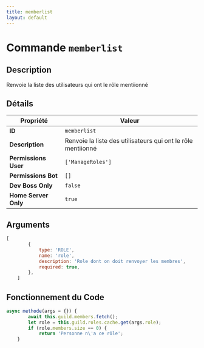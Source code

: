 ```yaml
---
title: memberlist
layout: default
---
```


# Commande `memberlist`

## Description

Renvoie la liste des utilisateurs qui ont le rôle mentiionné

## Détails

| Propriété | Valeur |
| --- | --- |
| **ID** | `memberlist` |
| **Description** | Renvoie la liste des utilisateurs qui ont le rôle mentiionné |
| **Permissions User** | `['ManageRoles']` |
| **Permissions Bot** | `[]` |
| **Dev Boss Only** | `false` |
| **Home Server Only** | `true` |

## Arguments

```javascript
[
        {
            type: 'ROLE',
            name: 'role',
            description: 'Role dont on doit renvoyer les membres',
            required: true,
        },
    ]
```

## Fonctionnement du Code

```javascript
async methode(args = {}) {
        await this.guild.members.fetch();
        let role = this.guild.roles.cache.get(args.role);
        if (role.members.size == 0) {
            return 'Personne n\'a ce rôle';
	}
```
